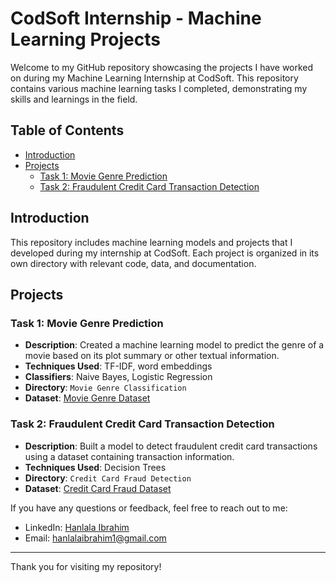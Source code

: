 # CodSoft Internship - Machine Learning Projects

Welcome to my GitHub repository showcasing the projects I have worked on during my Machine Learning Internship at CodSoft. This repository contains various machine learning tasks I completed, demonstrating my skills and learnings in the field.

## Table of Contents

- [Introduction](#introduction)
- [Projects](#projects)
  - [Task 1: Movie Genre Prediction](#task-1-movie-genre-prediction)
  - [Task 2: Fraudulent Credit Card Transaction Detection](#task-2-fraudulent-credit-card-transaction-detection)

## Introduction

This repository includes machine learning models and projects that I developed during my internship at CodSoft. Each project is organized in its own directory with relevant code, data, and documentation.

## Projects

### Task 1: Movie Genre Prediction

- **Description**: Created a machine learning model to predict the genre of a movie based on its plot summary or other textual information.
- **Techniques Used**: TF-IDF, word embeddings
- **Classifiers**: Naive Bayes, Logistic Regression
- **Directory**: `Movie Genre Classification`
- **Dataset**: [Movie Genre Dataset](https://www.kaggle.com/datasets/hijest/genre-classification-dataset-imdb)

### Task 2: Fraudulent Credit Card Transaction Detection

- **Description**: Built a model to detect fraudulent credit card transactions using a dataset containing transaction information.
- **Techniques Used**: Decision Trees
- **Directory**: `Credit Card Fraud Detection`
- **Dataset**: [Credit Card Fraud Dataset](https://www.kaggle.com/datasets/kartik2112/fraud-detection)

If you have any questions or feedback, feel free to reach out to me:

- LinkedIn: [Hanlala Ibrahim](https://www.linkedin.com/in/hanlala-ibrahim/)
- Email: hanlalaibrahim1@gmail.com

---

Thank you for visiting my repository!
